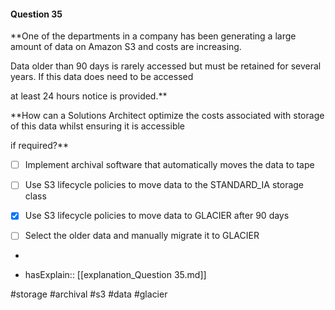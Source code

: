 #### Question  35


**One of the departments in a company has been generating a large amount of data on Amazon S3 and costs are increasing.

Data older than 90 days is rarely accessed but must be retained for several years. If this data does need to be accessed

at least 24 hours notice is provided.**


**How can a Solutions Architect optimize the costs associated with storage of this data whilst ensuring it is accessible

if required?**


- [ ] Implement archival software that automatically moves the data to tape


- [ ] Use S3 lifecycle policies to move data to the STANDARD_IA storage class


- [x] Use S3 lifecycle policies to move data to GLACIER after 90 days


- [ ] Select the older data and manually migrate it to GLACIER


*

- hasExplain:: [[explanation_Question  35.md]]

#storage #archival #s3 #data #glacier 